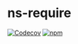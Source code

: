# ns-require

[![Codecov](https://img.shields.io/codecov/c/github/cosmotype/ns-require?style=flat-square)](https://codecov.io/gh/cosmotype/ns-require)
[![npm](https://img.shields.io/npm/v/ns-require?style=flat-square)](https://www.npmjs.com/package/ns-require)


